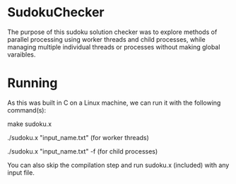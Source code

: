# SudokuChecker
The purpose of this sudoku solution checker was to explore methods of parallel processing using worker threads and child processes, while managing
multiple individual threads or processes without making global varaibles.
# Running
As this was built in C on a Linux machine, we can run it with the following command(s):

make sudoku.x 

./sudoku.x "input_name.txt" (for worker threads)

./sudoku.x "input_name.txt" -f (for child processes)


You can also skip the compilation step and run sudoku.x (included) with any input file.
